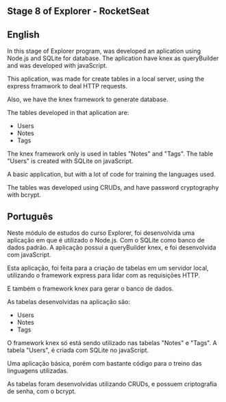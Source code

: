 
## Stage 8 of Explorer - RocketSeat 


## English

In this stage of Explorer program, was developed an aplication using Node.js
and SQLite for database.
The aplication have knex as queryBuilder and was developed with javaScript.

This aplication, was made for create tables in a local server, using the express frramwork
to deal HTTP requests.

Also, we have the knex framework to generate database.

The tables developed in that aplication are:

- Users
- Notes
- Tags

The knex framework only is used in tables "Notes" and "Tags". The table "Users" is
created with SQLite on javaScript.

A basic application, but with a lot of code for training the languages ​​used.

The tables was developed using CRUDs, and have password cryptography with bcrypt.

## Português

Neste módulo de estudos do curso Explorer, foi desenvolvida uma aplicação 
em que é utilizado o Node.js. Com o SQLite como banco de dados padrão.
A aplicação possui a queryBuilder knex, e foi desenvolvida com javaScript. 

Esta aplicação, foi feita para a criação de tabelas em um servidor local, 
utilizando o framework express para lidar com as requisições HTTP.

E também o framework knex para gerar o banco de dados. 

As tabelas desenvolvidas na aplicação são:


- Users
- Notes
- Tags

O framework knex só está sendo utilizado nas tabelas "Notes" e "Tags". A tabela "Users", 
é criada com SQLite no javaScript. 

Uma aplicação básica, porém com bastante código para o treino das linguagens utilizadas.

As tabelas foram desenvolvidas utilizando CRUDs, e possuem criptografia de senha, com 
o bcrypt.


